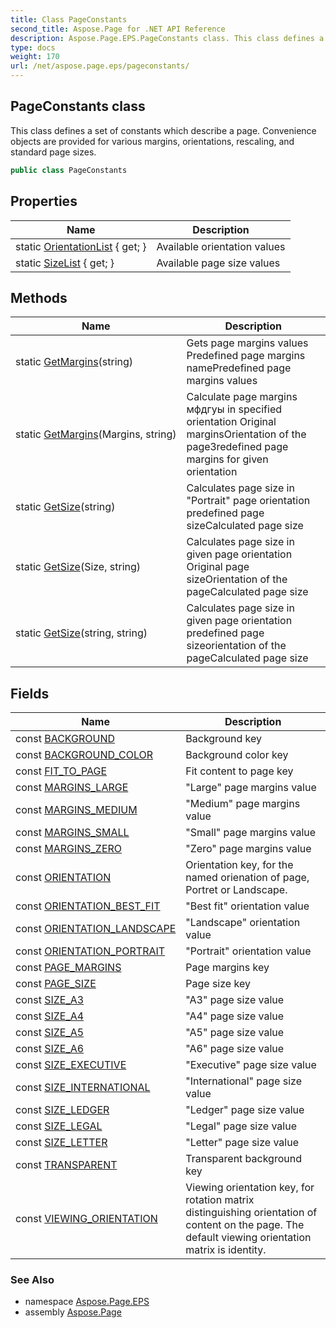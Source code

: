 ```yaml
---
title: Class PageConstants
second_title: Aspose.Page for .NET API Reference
description: Aspose.Page.EPS.PageConstants class. This class defines a set of constants which describe a page. Convenience objects are provided for various margins orientations rescaling and standard page sizes
type: docs
weight: 170
url: /net/aspose.page.eps/pageconstants/
---
```

## PageConstants class

This class defines a set of constants which describe a page. Convenience objects are provided for various margins, orientations, rescaling, and standard page sizes.

```csharp
public class PageConstants
```

## Properties

| Name | Description |
| --- | --- |
| static [OrientationList](../../aspose.page.eps/pageconstants/orientationlist/) { get; } | Available orientation values |
| static [SizeList](../../aspose.page.eps/pageconstants/sizelist/) { get; } | Available page size values |

## Methods

| Name | Description |
| --- | --- |
| static [GetMargins](../../aspose.page.eps/pageconstants/getmargins/#getmargins_1)(string) | Gets page margins values Predefined page margins namePredefined page margins values |
| static [GetMargins](../../aspose.page.eps/pageconstants/getmargins/#getmargins)(Margins, string) | Calculate page margins мфдгуы in specified orientation Original marginsOrientation of the pageЗredefined page margins for given orientation |
| static [GetSize](../../aspose.page.eps/pageconstants/getsize/#getsize_1)(string) | Calculates page size in "Portrait" page orientation predefined page sizeCalculated page size |
| static [GetSize](../../aspose.page.eps/pageconstants/getsize/#getsize)(Size, string) | Calculates page size in given page orientation Original page sizeOrientation of the pageCalculated page size |
| static [GetSize](../../aspose.page.eps/pageconstants/getsize/#getsize_2)(string, string) | Calculates page size in given page orientation predefined page sizeorientation of the pageCalculated page size |

## Fields

| Name | Description |
| --- | --- |
| const [BACKGROUND](../../aspose.page.eps/pageconstants/background/) | Background key |
| const [BACKGROUND_COLOR](../../aspose.page.eps/pageconstants/background_color/) | Background color key |
| const [FIT_TO_PAGE](../../aspose.page.eps/pageconstants/fit_to_page/) | Fit content to page key |
| const [MARGINS_LARGE](../../aspose.page.eps/pageconstants/margins_large/) | "Large" page margins value |
| const [MARGINS_MEDIUM](../../aspose.page.eps/pageconstants/margins_medium/) | "Medium" page margins value |
| const [MARGINS_SMALL](../../aspose.page.eps/pageconstants/margins_small/) | "Small" page margins value |
| const [MARGINS_ZERO](../../aspose.page.eps/pageconstants/margins_zero/) | "Zero" page margins value |
| const [ORIENTATION](../../aspose.page.eps/pageconstants/orientation/) | Orientation key, for the named orienation of page, Portret or Landscape. |
| const [ORIENTATION_BEST_FIT](../../aspose.page.eps/pageconstants/orientation_best_fit/) | "Best fit" orientation value |
| const [ORIENTATION_LANDSCAPE](../../aspose.page.eps/pageconstants/orientation_landscape/) | "Landscape" orientation value |
| const [ORIENTATION_PORTRAIT](../../aspose.page.eps/pageconstants/orientation_portrait/) | "Portrait" orientation value |
| const [PAGE_MARGINS](../../aspose.page.eps/pageconstants/page_margins/) | Page margins key |
| const [PAGE_SIZE](../../aspose.page.eps/pageconstants/page_size/) | Page size key |
| const [SIZE_A3](../../aspose.page.eps/pageconstants/size_a3/) | "A3" page size value |
| const [SIZE_A4](../../aspose.page.eps/pageconstants/size_a4/) | "A4" page size value |
| const [SIZE_A5](../../aspose.page.eps/pageconstants/size_a5/) | "A5" page size value |
| const [SIZE_A6](../../aspose.page.eps/pageconstants/size_a6/) | "A6" page size value |
| const [SIZE_EXECUTIVE](../../aspose.page.eps/pageconstants/size_executive/) | "Executive" page size value |
| const [SIZE_INTERNATIONAL](../../aspose.page.eps/pageconstants/size_international/) | "International" page size value |
| const [SIZE_LEDGER](../../aspose.page.eps/pageconstants/size_ledger/) | "Ledger" page size value |
| const [SIZE_LEGAL](../../aspose.page.eps/pageconstants/size_legal/) | "Legal" page size value |
| const [SIZE_LETTER](../../aspose.page.eps/pageconstants/size_letter/) | "Letter" page size value |
| const [TRANSPARENT](../../aspose.page.eps/pageconstants/transparent/) | Transparent background key |
| const [VIEWING_ORIENTATION](../../aspose.page.eps/pageconstants/viewing_orientation/) | Viewing orientation key, for rotation matrix distinguishing orientation of content on the page. The default viewing orientation matrix is identity. |

### See Also

* namespace [Aspose.Page.EPS](../../aspose.page.eps/)
* assembly [Aspose.Page](../../)


